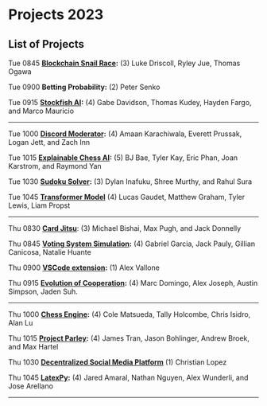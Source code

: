 # Projects 2023

## List of Projects

Tue 0845 **[Blockchain Snail Race](https://github.com/ldriscoll1/BlockChainRepo):** (3) Luke Driscoll, Ryley Jue, Thomas Ogawa 

Tue 0900 **Betting Probability:** (2) Peter Senko

Tue 0915 **[Stockfish AI](https://github.com/HaydenJF/CPSC406-Chess-Project):**  (4) Gabe Davidson, Thomas Kudey, Hayden Fargo, and Marco Mauricio

---

Tue 1000 **[Discord Moderator](https://github.com/loganmjett/CPSC406_Project):** (4) Amaan Karachiwala, Everett Prussak, Logan Jett, and Zach Inn

Tue 1015 **[Explainable Chess AI](https://github.com/01bbae/chess-algorithm):** (5) BJ Bae, Tyler Kay, Eric Phan, Joan Karstrom, and Raymond Yan

Tue 1030 **[Sudoku Solver](https://github.com/shmurthy08/Sudoku-Solver):** (3) Dylan Inafuku, Shree Murthy, and Rahul Sura

Tue 1045 **[Transformer Model](https://github.com/L-Gaudet/Transformer-model)** (4) Lucas Gaudet, Matthew Graham, Tyler Lewis, Liam Propst

---

Thu 0830 **[Card Jitsu](https://github.com/cdnmonitor/algorithm-jitsu)**: (3) Michael Bishai, Max Pugh, and Jack Donnelly

Thu 0845 **[Voting System Simulation](https://github.com/Jackmpauly/Voting-System-Project.git):** (4) Gabriel Garcia, Jack Pauly, Gillian Canicosa, Natalie Huante

Thu 0900 **[VSCode extension](https://github.com/amv146/BNFC-Extensions):** (1) Alex Vallone

Thu 0915 **[Evolution of Cooperation](https://github.com/alex-joseph5575/evolution_of_cooperation):** (4) Marc Domingo, Alex Joseph, Austin Simpson, Jaden Suh.

---

Thu 1000 **[Chess Engine](https://github.com/ColeMats/CPSC-406-FINALPROJECT):** (4) Cole Matsueda, Tally Holcombe, Chris Isidro, Alan Lu 

Thu 1015 **[Project Parley](https://github.com/Abroek327/Algorithim-analysis-project):** (4) James Tran, Jason Bohlinger, Andrew Broek, and Max Hartel

Thu 1030 **[Decentralized Social Media Platform](https://github.com/clopez13/DSMP.git)** (1) Christian Lopez

Thu 1045 **[LatexPy](https://github.com/amaraljt/LaTeXPy):** (4) Jared Amaral, Nathan Nguyen, Alex Wunderli, and Jose Arellano

---

